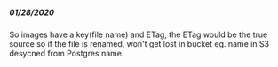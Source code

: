 ##### 01/28/2020
So images have a key(file name) and ETag, the ETag would be the true source so if the file is renamed, won't get lost in bucket eg. name in S3 desycned from Postgres name.

